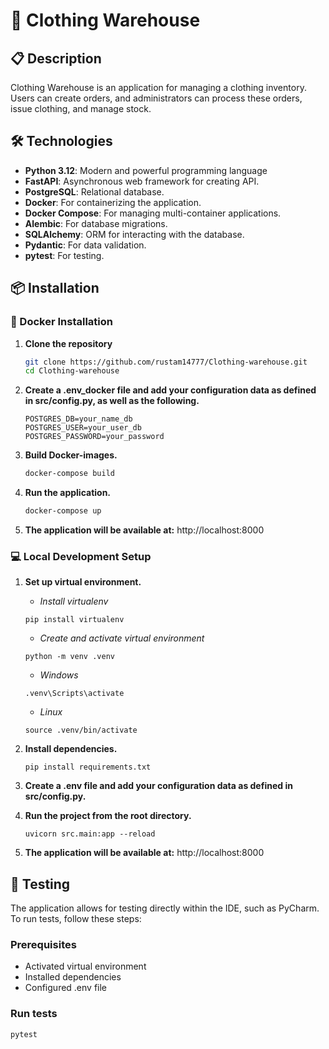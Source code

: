 
# 👔 Clothing Warehouse

## 📋 Description
Clothing Warehouse is an application for managing a clothing inventory. Users can create orders, and administrators can process these orders, issue clothing, and manage stock.

## 🛠 Technologies
- **Python 3.12**: Modern and powerful programming language
- **FastAPI**: Asynchronous web framework for creating API.
- **PostgreSQL**: Relational database.
- **Docker**: For containerizing the application.
- **Docker Compose**: For managing multi-container applications.
- **Alembic**: For database migrations.
- **SQLAlchemy**: ORM for interacting with the database.
- **Pydantic**: For data validation.
- **pytest**: For testing.

## 📦 Installation

### 🐳 Docker Installation
1. **Clone the repository**
   ```bash
   git clone https://github.com/rustam14777/Clothing-warehouse.git
   cd Clothing-warehouse
   ```
2. **Create a .env_docker file and add your configuration data as defined in src/config.py,
as well as the following.**
   ```
   POSTGRES_DB=your_name_db
   POSTGRES_USER=your_user_db
   POSTGRES_PASSWORD=your_password    
   ```
3. **Build Docker-images.**
    ```bash
    docker-compose build
    ```
4. **Run the application.**
   ```bash
   docker-compose up
   ```
5. **The application will be available at:**
   http://localhost:8000

### 💻 Local Development Setup
1. **Set up virtual environment.**
   - *Install virtualenv*
   ```
   pip install virtualenv
   ```
   - *Create and activate virtual environment*
   ```
   python -m venv .venv
   ```
   - *Windows*
   ```
   .venv\Scripts\activate
   ```
   - *Linux*
   ```
   source .venv/bin/activate
   ```
   
2. **Install dependencies.**
   ```
   pip install requirements.txt
   ```
3. **Create a .env file and add your configuration data as defined in src/config.py.**

4. **Run the project from the root directory.**
   ```
   uvicorn src.main:app --reload
   ```
5. **The application will be available at:**
   http://localhost:8000

## 🧪 Testing
The application allows for testing directly within the IDE, such as PyCharm.
To run tests, follow these steps:
### Prerequisites
- Activated virtual environment
- Installed dependencies
- Configured .env file
### Run tests
   ```
   pytest
   ```

